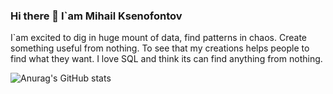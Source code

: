 ### Hi there 👋 I`am Mihail Ksenofontov

I`am excited to dig in huge mount of data, find patterns in chaos. Create something useful from nothing. To see that my creations helps people to find what they want. 
I love SQL and think its can find anything from nothing.

![Anurag's GitHub stats](https://github-readme-stats.vercel.app/api?username=KsenoLv&show_icons=true&theme=transparent)
